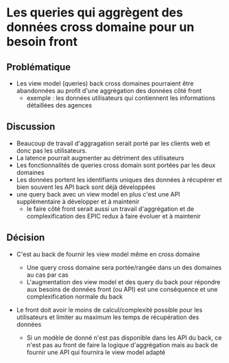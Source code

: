 # Les queries qui aggrègent des données cross domaine pour un besoin front

## Problématique


- Les view model (queries) back cross domaines pourraient être abandonnées au profit d'une aggrégation des données côté front
  - exemple : les données utilisateurs qui contiennent les informations détaillées des agences




## Discussion

- Beaucoup de travail d'aggragation serait porté par les clients web et donc pas les utilisateurs.
- La latence pourrait augmenter au détriment des utilisateurs
- Les fonctionnalités de queries cross domain sont portées par les deux domaines
- Les données portent les identifiants uniques des données à récupérer et bien souvent les API back sont déjà développées
- une query back avec un view model en plus c'est une API supplémentaire à développer et à maintenir
  - le faire côté front serait aussi un travail d'aggrégation et de complexification des EPIC redux à faire évoluer et à maintenir


## Décision
- C'est au back de fournir les view model même en cross domaine
  - Une query cross domaine sera portée/rangée dans un des domaines au cas par cas
  - L'augmentation des view model et des query du back pour répondre aux besoins de données front (ou API) est une conséquence et une complexification normale du back

- Le front doit avoir le moins de calcul/complexité possible pour les utilisateurs et limiter au maximum les temps de récupération des données
  - Si un modèle de donné n'est pas disponible dans les API du back, ce n'est pas au front de faire la logique d'aggrégation mais au back de fournir une API qui fournira le view model adapté


